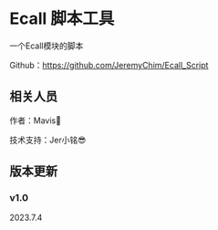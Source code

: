 # Ecall 脚本工具

一个Ecall模块的脚本

Github：https://github.com/JeremyChim/Ecall_Script

## 相关人员

作者：Mavis🤣

技术支持：Jer小铭😎

## 版本更新

### v1.0

2023.7.4
